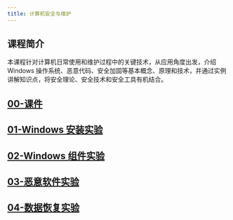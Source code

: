```yaml
---
title: 计算机安全与维护
---
```


## 课程简介

本课程针对计算机日常使用和维护过程中的关键技术，从应用角度出发，介绍 Windows 操作系统、恶意代码、安全加固等基本概念、原理和技术，并通过实例讲解知识点，将安全理论、安全技术和安全工具有机结合。

## [00-课件](cms/slides.md)

## [01-Windows 安装实验](cms/windows-install-homework.md)

## [02-Windows 组件实验](cms/windows-components.md)

## [03-恶意软件实验](cms/malware.md)

## [04-数据恢复实验](cms/data-recovery-homework.md)
